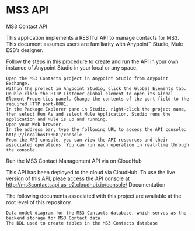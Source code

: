 # MS3 API
MS3 Contact API

This application implements a RESTful API to manage contacts for MS3.
This document assumes users are familiarity with Anypoint™ Studio, Mule ESB’s designer. 

Follow the steps in this procedure to create and run the API in your own instance of Anypoint Studio in your local or any space.

    Open the MS3 Contacts project in Anypoint Studio from Anypoint Exchange.
    Within the project in Anypoint Studio, click the Global Elements tab. Double-click the HTTP Listener global element to open its Global Element Properties panel. Change the contents of the port field to the required HTTP port-8081.
    In the Package Explorer pane in Studio, right-click the project name, then select Run As and select Mule Application. Studio runs the application and Mule is up and running.
    Open your Web browser.
    In the address bar, type the following URL to access the API console: http://localhost:8081/console
    From the API console, you can view the API resources and their associated operations. You can run each operation in real-time through the console.

Run the MS3 Contact Management API via on CloudHub

This API has been deployed to the cloud via CloudHub. To use the live version of this API, pleae access the API console at http://ms3contactsapi.us-e2.cloudhub.io/console/
Documentation

The following documents associated with this project are available at the root level of this repository.

    Data model diagram for the MS3 Contacts database, which serves as the backend storage for MS3 Contact data
    The DDL used to create tables in the MS3 Contacts database

